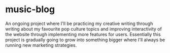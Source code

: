 # music-blog
An ongoing project where I'll be practicing my creative writing through writing about my favourite pop culture topics and improving interactivity of the website through implementing more features for users. Essentially this project is gradually going to grow into something bigger where I'll always be running new marketing strategies.
